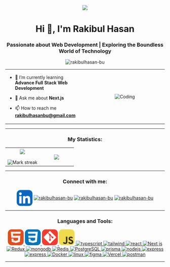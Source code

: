 <p align="center" ><img  src = "https://github.com/7oSkaaa/7oSkaaa/blob/main/Images/about_me.gif?raw=true" width = 100px></p>
<h1 align="center">Hi 👋, I'm Rakibul Hasan</h1>
<h3 align="center">Passionate about Web Development | Exploring the Boundless World of Technology</h3>
<p align="center"> <img src="https://komarev.com/ghpvc/?username=rakibulhasan-bu&label=Profile%20views&color=0e75b6&style=flat" alt="rakibulhasan-bu" /> </p>

<table align="center">
<tr border="none">
<td width="50%" align="left">
  
- 🌱 I’m currently learning **Advance Full Stack Web Development**

- 💬 Ask me about **Next.js**

- 📫 How to reach me **rakibulhasanbu@gmail.com**

</td>
<td width="50%" align="center">

  <img align="center" alt="Coding" width="450" src="https://repository-images.githubusercontent.com/588181932/e36ec678-7984-4cdd-8e4c-a3932772ff8e">

  
  </td>
</tr>
</table>

---

<h3 align="center">My Statistics:</h3>
<p align="center">
<table align="center">
<tr border="none">
<td width="50%" align="center">
  
  <img  align="center"  src="https://github-readme-stats.vercel.app/api?username=rakibulhasan-bu&theme=dark&show_icons=true&count_private=true" />
  <br></br>
  <img  title="🔥 Get streak stats for your profile at git.io/streak-stats" alt="Mark streak" src="https://github-readme-streak-stats.herokuapp.com/?user=rakibulhasan-bu&theme=dark&hide_border=false" /> 
</td>
<td width="50%" align="center">

  <img  align="center"  src="https://github-readme-stats.anuraghazra1.vercel.app/api/top-langs/?username=rakibulhasan-bu&theme=dark&hide_border=false&no-bg=true&no-frame=true&langs_count=10"/>
  
  </td>
</tr>
</table>

---

<h3 align="center">Connect with me:</h3>
<p align="center">
<a href="https://www.linkedin.com/in/rakibulhasanbu" target="blank"><img align="center" src="https://github.com/tandpfun/skill-icons/blob/main/icons/LinkedIn.svg" alt="rakibulhasan-bu" height="50" width="50" /></a>
<a href="https://www.facebook.com/rakibulhasanbu/" target="blank"><img align="center" src="https://raw.githubusercontent.com/rahuldkjain/github-profile-readme-generator/master/src/images/icons/Social/facebook.svg" alt="rakibulhasan-bu" height="50" width="50" /></a>
<a href="https://discord.com/users/1007692418965049425" target="blank"><img align="center" src="https://github.com/Scar1109/skill-icons/blob/main/icons/Discord.svg" alt="rakibulhasan-bu" height="50" width="50" /></a>
<a href="https://twitter.com/rakibulhasan_33" target="blank"><img align="center" src="https://github.com/Scar1109/skill-icons/blob/main/icons/Twitter.svg" alt="rakibulhasan-bu" height="50" width="50" /></a>
</p>

---

<h3 align="center">Languages and Tools:</h3>
<p align="center"> 
  <a href="https://www.w3.org/html/" target="_blank" rel="noreferrer"> <img src="https://github.com/tandpfun/skill-icons/blob/main/icons/HTML.svg" alt="html5" width="50" height="50"/> </a> 
  <a href="https://www.w3schools.com/css/" target="_blank" rel="noreferrer"> <img src="https://github.com/tandpfun/skill-icons/blob/main/icons/CSS.svg" alt="css3" width="50" height="50"/> </a> 
  <a href="https://git-scm.com/" target="_blank" rel="noreferrer"> <img src="https://github.com/tandpfun/skill-icons/blob/main/icons/Git.svg" alt="git" width="50" height="50"/> </a> 
  <a href="https://developer.mozilla.org/en-US/docs/Web/JavaScript" target="_blank" rel="noreferrer"> <img src="https://github.com/tandpfun/skill-icons/blob/main/icons/JavaScript.svg" alt="javascript" width="50" height="50"/> </a> 
    <a href="https://www.typescriptlang.org/" target="_blank" rel="noreferrer"> <img src="https://github.com/Scar1109/skill-icons/blob/main/icons/TypeScript.svg" alt="typescript" width="50" height="50"/> </a> 
  <a href="https://tailwindcss.com/" target="_blank" rel="noreferrer"> <img src="https://github.com/Scar1109/skill-icons/blob/Scar1109/icons/TailwindCSS-Light.svg" alt="tailwind" width="50" height="50"/> </a> 
     <a href="https://reactjs.org/" target="_blank" rel="noreferrer"> <img src="https://github.com/Scar1109/skill-icons/blob/main/icons/React-Light.svg" alt="react" width="50" height="50"/> </a> 
     <a href="https://nextjs.org/docs" target="_blank" rel="noreferrer"> <img src="https://github.com/Scar1109/skill-icons/blob/main/icons/NextJS-Light.svg" alt="Next js" width="50" height="50"/> </a> 
     <a href="https://redux.js.org/introduction/getting-started" target="_blank" rel="noreferrer"> <img src="https://github.com/Scar1109/skill-icons/blob/main/icons/Redux.svg" alt="Redux" width="50" height="50"/> </a> 
  <a href="https://www.mongodb.com/" target="_blank" rel="noreferrer"> <img src="https://github.com/Scar1109/skill-icons/blob/main/icons/MongoDB.svg" alt="mongodb" width="50" height="50"/> </a> 
  <a href="https://redis.io/" target="_blank" rel="noreferrer"> <img src="https://github.com/Scar1109/skill-icons/blob/main/icons/Redis-Light.svg" alt="Redis" width="50" height="50"/> </a> 
  <a href="https://www.postgresql.org/" target="_blank" rel="noreferrer"> <img src="https://github.com/Scar1109/skill-icons/blob/main/icons/PostgreSQL-Light.svg" alt="PostgreSQL" width="50" height="50"/> </a> 
    <a href="https://www.prisma.io/" target="_blank" rel="noreferrer"> <img src="https://github.com/Scar1109/skill-icons/blob/main/icons/Prisma.svg" alt="prisma" width="50" height="50"/> </a> 
  <a href="https://nodejs.org" target="_blank" rel="noreferrer"> <img src="https://github.com/Scar1109/skill-icons/blob/main/icons/NodeJS-Light.svg" alt="nodejs" width="50" height="50"/> </a> 
   <a href="https://expressjs.com" target="_blank" rel="noreferrer"> <img src="https://github.com/Scar1109/skill-icons/blob/main/icons/ExpressJS-Light.svg" alt="express" width="50" height="50"/> </a> 
   <a href="https://jestjs.io/docs/getting-started" target="_blank" rel="noreferrer"> <img src="https://github.com/Scar1109/skill-icons/blob/main/icons/Jest.svg" alt="express" width="50" height="50"/> </a> 
   <a href="https://docs.docker.com/" target="_blank" rel="noreferrer"> <img src="https://github.com/Scar1109/skill-icons/blob/main/icons/Docker.svg" alt="Docker" width="50" height="50"/> </a> 
   <a href="https://www.linux.org/" target="_blank" rel="noreferrer"> <img src="https://github.com/Scar1109/skill-icons/blob/main/icons/Linux-Light.svg" alt="linux" width="50" height="50"/> </a> 
  <a href="https://www.figma.com/" target="_blank" rel="noreferrer"> <img src="https://github.com/Scar1109/skill-icons/blob/main/icons/Figma-Light.svg" alt="figma" width="50" height="50"/> </a>
  <a href="https://vercel.com/docs" target="_blank" rel="noreferrer"> <img src="https://github.com/Scar1109/skill-icons/blob/main/icons/Vercel-Light.svg" alt="Vercel" width="50" height="50"/> </a>
    <a href="https://postman.com" target="_blank" rel="noreferrer"> <img src="https://github.com/Scar1109/skill-icons/blob/main/icons/Postman.svg" alt="postman" width="50" height="50"/> </a>
  </p>

---
